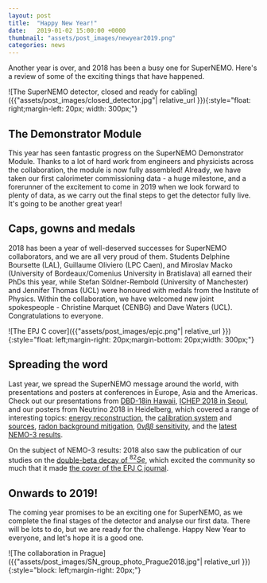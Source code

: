 ```yaml
---
layout: post
title:  "Happy New Year!"
date:   2019-01-02 15:00:00 +0000
thumbnail: "assets/post_images/newyear2019.png"
categories: news
---
```

Another year is over, and 2018 has been a busy one for SuperNEMO. Here's a review of some of the exciting things that have happened.

![The SuperNEMO detector, closed and ready for cabling]({{"assets/post_images/closed_detector.jpg"| relative_url }}){:style="float: right;margin-left: 20px; width: 300px;"}

The Demonstrator Module
-----
This year has seen fantastic progress on the SuperNEMO Demonstrator Module. Thanks to a lot of hard work from engineers and physicists across the collaboration, the module is now fully assembled! Already, we have taken our first calorimeter commissioning data - a huge milestone, and a forerunner of the excitement to come in 2019 when we look forward to plenty of data, as we carry out the final steps to get the detector fully live. It's going to be another great year!

Caps, gowns and medals
--
2018 has been a year of well-deserved successes for SuperNEMO collaborators, and we are all very proud of them. Students Delphine Boursette (LAL), Guillaume Oliviero (LPC Caen), and Miroslav Macko (University of Bordeaux/Comenius University in Bratislava) all earned their PhDs this year, while Stefan Söldner-Rembold (University of Manchester) and Jennifer Thomas (UCL) were honoured with medals from the Institute of Physics. Within the collaboration, we have welcomed new joint spokespeople - Christine Marquet (CENBG) and Dave Waters (UCL). Congratulations to everyone.

![The EPJ C cover]({{"assets/post_images/epjc.png"| relative_url }}){:style="float: left;margin-right: 20px;margin-bottom: 20px;width: 300px;"}


Spreading the word
--
Last year, we spread the SuperNEMO message around the world, with presentations and posters at conferences in Europe, Asia and the Americas. Check out our presentations from [DBD-18in Hawaii](http://www.rcnp.osaka-u.ac.jp/dbd18/Data/Prog/S0303_Patrick.pdf), [ICHEP 2018 in Seoul](https://indico.cern.ch/event/686555/contributions/2977612/attachments/1682290/2703123/Saakyan_ICHEP18.pdf),  and our posters from Neutrino 2018 in Heidelberg, which covered a range of interesting topics: [energy reconstruction](https://indico.desy.de/indico/event/18342/session/34/contribution/399/material/poster/0.pdf), the [calibration system](https://indico.desy.de/indico/event/18342/session/34/contribution/253/material/poster/0.pdf) and [sources](https://indico.desy.de/indico/event/18342/session/34/contribution/196/material/0/0.pdf), [radon background mitigation](https://indico.desy.de/indico/event/18342/session/34/contribution/354/material/0/0.pdf), [$0\nu\beta\beta$ sensitivity](https://indico.desy.de/indico/event/18342/session/34/contribution/219/material/slides/1.pdf), and the [latest NEMO-3 results](https://indico.desy.de/indico/event/18342/session/34/contribution/525/material/slides/0.pdf).

On the subject of NEMO-3 results: 2018 also saw the publication of our studies on the [double-beta decay of $^{82}Se$](http://dx.doi.org/10.1140/epjc/s10052-018-6295-x), which excited the community so much that it made [the cover of the EPJ C journal](https://epjc.epj.org/articles/epjc/abs/2018/10/contents/contents.html).

Onwards to 2019!
--
The coming year promises to be an exciting one for SuperNEMO, as we complete the final stages of the detector and analyse our first data. There will be lots to do, but we are ready for the challenge.  Happy New Year to everyone, and let's hope it is a good one.

![The collaboration in Prague]({{"assets/post_images/SN_group_photo_Prague2018.jpg"| relative_url }}){:style="block: left;margin-right: 20px;"}






